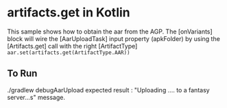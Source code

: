 # artifacts.get in Kotlin

This sample shows how to obtain the aar from the AGP.
The [onVariants] block will wire the [AarUploadTask] input property (apkFolder) by using
the [Artifacts.get] call with the right [ArtifactType]
`aar.set(artifacts.get(ArtifactType.AAR))`
## To Run
./gradlew debugAarUpload
expected result : "Uploading .... to a fantasy server...s" message.